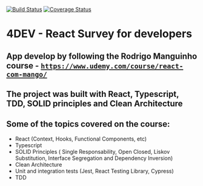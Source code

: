 [![Build Status](https://travis-ci.org/joaosczip/react_survey.svg?branch=master)](https://travis-ci.org/joaosczip/react_survey)
[![Coverage Status](https://coveralls.io/repos/github/joaosczip/react_survey/badge.svg)](https://coveralls.io/github/joaosczip/react_survey)

# 4DEV - React Survey for developers

## App develop by following the Rodrigo Manguinho course - [`https://www.udemy.com/course/react-com-mango/`](https://www.udemy.com/course/react-com-mango/)

## The project was built with React, Typescript, TDD, SOLID principles and Clean Architecture

## Some of the topics covered on the course:

- React (Context, Hooks, Functional Components, etc)
- Typescript
- SOLID Principles ( Single Responsability, Open Closed, Liskov Substitution, Interface Segregation and Dependency Inversion)
- Clean Architecture
- Unit and integration tests (Jest, React Testing Library, Cypress)
- TDD

